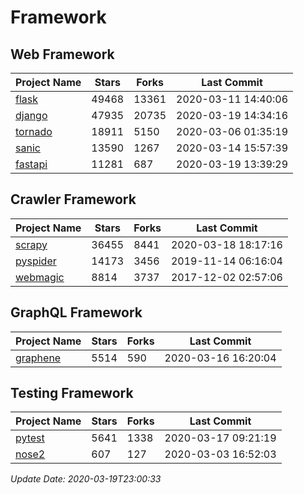# Framework

## Web Framework

| Project Name | Stars | Forks | Last Commit |
| ------------ | ----- | ----- | ----------- |
| [flask](https://github.com/pallets/flask) | 49468 | 13361 | 2020-03-11 14:40:06 |
| [django](https://github.com/django/django) | 47935 | 20735 | 2020-03-19 14:34:16 |
| [tornado](https://github.com/tornadoweb/tornado) | 18911 | 5150 | 2020-03-06 01:35:19 |
| [sanic](https://github.com/huge-success/sanic) | 13590 | 1267 | 2020-03-14 15:57:39 |
| [fastapi](https://github.com/tiangolo/fastapi) | 11281 | 687 | 2020-03-19 13:39:29 |

## Crawler Framework

| Project Name | Stars | Forks | Last Commit |
| ------------ | ----- | ----- | ----------- |
| [scrapy](https://github.com/scrapy/scrapy) | 36455 | 8441 | 2020-03-18 18:17:16 |
| [pyspider](https://github.com/binux/pyspider) | 14173 | 3456 | 2019-11-14 06:16:04 |
| [webmagic](https://github.com/code4craft/webmagic) | 8814 | 3737 | 2017-12-02 02:57:06 |

## GraphQL Framework

| Project Name | Stars | Forks | Last Commit |
| ------------ | ----- | ----- | ----------- |
| [graphene](https://github.com/graphql-python/graphene) | 5514 | 590 | 2020-03-16 16:20:04 |

## Testing Framework

| Project Name | Stars | Forks | Last Commit |
| ------------ | ----- | ----- | ----------- |
| [pytest](https://github.com/pytest-dev/pytest) | 5641 | 1338 | 2020-03-17 09:21:19 |
| [nose2](https://github.com/nose-devs/nose2) | 607 | 127 | 2020-03-03 16:52:03 |

*Update Date: 2020-03-19T23:00:33*